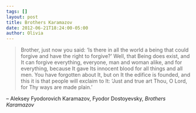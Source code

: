 ```yaml
---
tags: []
layout: post
title: Brothers Karamazov
date: 2012-06-21T18:24:00-05:00
author: Olivia
---
```


> Brother, just now you said: ‘Is there in all the world a being that could forgive and have the right to forgive?’ Well, that Being does exist, and It can forgive everything, everyone, man and woman alike, and for everything, because It gave Its innocent blood for all things and all men. You have forgotten about It, but on It the edifice is founded, and this it is that people will exclaim to It: ‘Just and true art Thou, O Lord, for Thy ways are made plain.’

– Aleksey Fyodorovich Karamazov, Fyodor Dostoyevsky, *Brothers Karamazov*
